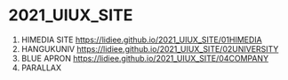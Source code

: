 # 2021_UIUX_SITE
1. HIMEDIA SITE https://lidiee.github.io/2021_UIUX_SITE/01HIMEDIA
1. HANGUKUNIV https://lidiee.github.io/2021_UIUX_SITE/02UNIVERSITY 
1. BLUE APRON https://lidiee.github.io/2021_UIUX_SITE/04COMPANY
1. PARALLAX